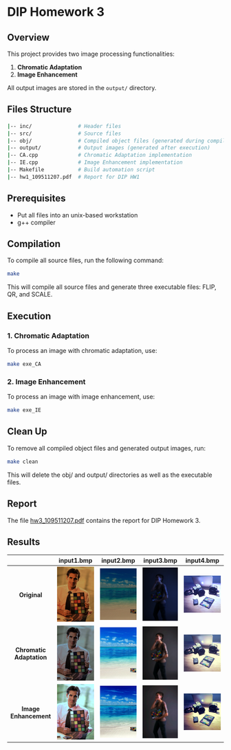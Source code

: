 # DIP Homework 3

## Overview
This project provides two image processing functionalities:
1. **Chromatic Adaptation**
2. **Image Enhancement**

All output images are stored in the `output/` directory.

## Files Structure
```sh
|-- inc/               # Header files
|-- src/               # Source files
|-- obj/               # Compiled object files (generated during compilation)
|-- output/            # Output images (generated after execution)
|-- CA.cpp             # Chromatic Adaptation implementation
|-- IE.cpp             # Image Enhancement implementation
|-- Makefile           # Build automation script
|-- hw1_109511207.pdf  # Report for DIP HW1
```

## Prerequisites
- Put all files into an unix-based workstation
- g++ compiler

## Compilation
To compile all source files, run the following command:
```sh
make
```
This will compile all source files and generate three executable files: FLIP, QR, and SCALE.

## Execution
### 1. Chromatic Adaptation
To process an image with chromatic adaptation, use:
```sh
make exe_CA
```

### 2. Image Enhancement
To process an image with image enhancement, use:
```sh
make exe_IE
```

## Clean Up
To remove all compiled object files and generated output images, run:
```sh
make clean
```
This will delete the obj/ and output/ directories as well as the executable files.

## Report
The file [hw3_109511207.pdf](hw3_109511207.pdf) contains the report for DIP Homework 3.

## Results

|                          | input1.bmp                | input2.bmp                | input3.bmp                | input4.bmp                |
|:------------------------:|:-------------------------:|:-------------------------:|:-------------------------:|:-------------------------:|
| **Original**             | ![](input/input1.bmp)     | ![](input/input2.bmp)     | ![](input/input3.bmp)     | ![](input/input4.bmp)     |
| **Chromatic Adaptation** | ![](output/output1_1.bmp) | ![](output/output2_1.bmp) | ![](output/output3_1.bmp) | ![](output/output4_1.bmp) |
| **Image Enhancement**    | ![](output/output1_2.bmp) | ![](output/output2_2.bmp) | ![](output/output3_2.bmp) | ![](output/output4_2.bmp) |




